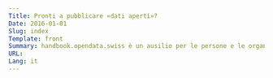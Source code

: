 ```yaml
---
Title: Pronti a pubblicare «dati aperti»?
Date: 2016-01-01
Slug: index
Template: front
Summary: handbook.opendata.swiss è un ausilio per le persone e le organizzazioni che desiderano pubblicare «dati aperti» dell’amministrazione pubblica svizzera (Open Government Data, OGD). Il manuale è disponibile in una versione beta. Le proposte di miglioramento e le segnalazioni di errori sono sempre benvenute.
URL:
Lang: it
---
```

